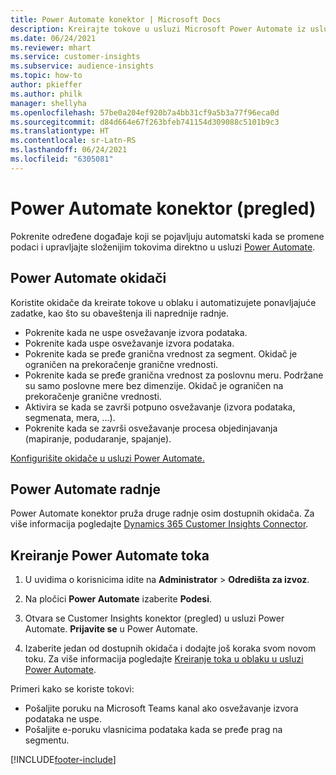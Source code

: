 ```yaml
---
title: Power Automate konektor | Microsoft Docs
description: Kreirajte tokove u usluzi Microsoft Power Automate iz usluge Dynamics 365 Customer Insights.
ms.date: 06/24/2021
ms.reviewer: mhart
ms.service: customer-insights
ms.subservice: audience-insights
ms.topic: how-to
author: pkieffer
ms.author: philk
manager: shellyha
ms.openlocfilehash: 57be0a204ef920b7a4bb31cf9a5b3a77f96eca0d
ms.sourcegitcommit: d84d664e67f263bfeb741154d309088c5101b9c3
ms.translationtype: HT
ms.contentlocale: sr-Latn-RS
ms.lasthandoff: 06/24/2021
ms.locfileid: "6305081"
---
```

# <a name="power-automate-connector-preview"></a>Power Automate konektor (pregled)

Pokrenite određene događaje koji se pojavljuju automatski kada se promene podaci i upravljajte složenijim tokovima direktno u usluzi [Power Automate](https://flow.microsoft.com/).

## <a name="power-automate-triggers"></a>Power Automate okidači

Koristite okidače da kreirate tokove u oblaku i automatizujete ponavljajuće zadatke, kao što su obaveštenja ili naprednije radnje. 

- Pokrenite kada ne uspe osvežavanje izvora podataka. 
- Pokrenite kada uspe osvežavanje izvora podataka.
- Pokrenite kada se pređe granična vrednost za segment. Okidač je ograničen na prekoračenje granične vrednosti.
- Pokrenite kada se pređe granična vrednost za poslovnu meru. Podržane su samo poslovne mere bez dimenzije. Okidač je ograničen na prekoračenje granične vrednosti.
- Aktivira se kada se završi potpuno osvežavanje (izvora podataka, segmenata, mera, ...).
- Pokrenite kada se završi osvežavanje procesa objedinjavanja (mapiranje, podudaranje, spajanje).

[Konfigurišite okidače u usluzi Power Automate.](https://flow.microsoft.com/connectors/shared_customerinsights/dynamics-365-customer-insights-connector/)

## <a name="power-automate-actions"></a>Power Automate radnje

Power Automate konektor pruža druge radnje osim dostupnih okidača. Za više informacija pogledajte [Dynamics 365 Customer Insights Connector](/connectors/customerinsights/).

## <a name="create-a-power-automate-flow"></a>Kreiranje Power Automate toka

1. U uvidima o korisnicima idite na **Administrator** > **Odredišta za izvoz**.

1. Na pločici **Power Automate** izaberite **Podesi**.

1. Otvara se Customer Insights konektor (pregled) u usluzi Power Automate. **Prijavite se** u Power Automate.

1. Izaberite jedan od dostupnih okidača i dodajte još koraka svom novom toku. Za više informacija pogledajte [Kreiranje toka u oblaku u usluzi Power Automate](/power-automate/get-started-logic-flow).

Primeri kako se koriste tokovi: 
- Pošaljite poruku na Microsoft Teams kanal ako osvežavanje izvora podataka ne uspe. 
- Pošaljite e-poruku vlasnicima podataka kada se pređe prag na segmentu.



[!INCLUDE[footer-include](../includes/footer-banner.md)]
